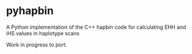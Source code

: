 pyhapbin
========

A Python implementation of the C++ hapbin code for calculating EHH and iHS values in haplotype scans 

Work in progress to port.
